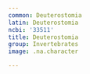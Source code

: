 ```yaml
---
common: Deuterostomia
latin: Deuterostomia
ncbi: '33511'
title: Deuterostomia
group: Invertebrates
image: .na.character

---
```

